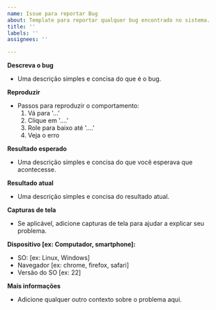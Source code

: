 ```yaml
---
name: Issue para reportar Bug
about: Template para reportar qualquer bug encontrado no sistema.
title: ''
labels: ''
assignees: ''

---
```


**Descreva o bug**
- Uma descrição simples e concisa do que é o bug.

**Reproduzir**
- Passos para reproduzir o comportamento:
    1. Vá para '...'
    2. Clique em '....'
    3. Role para baixo até '....'
    4. Veja o erro

**Resultado esperado**
- Uma descrição simples e concisa do que você esperava que acontecesse.

**Resultado atual**
- Uma descrição simples e concisa do resultado atual.

**Capturas de tela**
- Se aplicável, adicione capturas de tela para ajudar a explicar seu problema.

**Dispositivo [ex: Computador, smartphone]:**
  - SO: [ex: Linux, Windows]
  - Navegador [ex: chrome, firefox, safari]
  - Versão do SO [ex: 22]

**Mais informações**
- Adicione qualquer outro contexto sobre o problema aqui.
